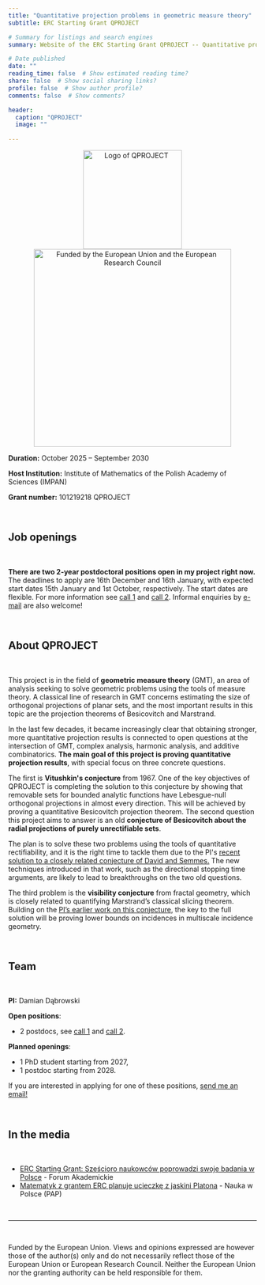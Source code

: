 ```yaml
---
title: "Quantitative projection problems in geometric measure theory"
subtitle: ERC Starting Grant QPROJECT

# Summary for listings and search engines
summary: Website of the ERC Starting Grant QPROJECT -- Quantitative projection problems in geometric measure theory.

# Date published
date: ""
reading_time: false  # Show estimated reading time?
share: false  # Show social sharing links?
profile: false  # Show author profile?
comments: false  # Show comments?

header:
  caption: "QPROJECT"
  image: ""
  
---
```


<center><img title="QPROJECT logo" alt="Logo of QPROJECT" src="/images/logo-qproject-background.png" width="200"><img title="EU and ERC logos" alt="Funded by the European Union and the European Research Council" src="/images/logo-erc.png" width="400"></center>

**Duration:** October 2025 – September 2030

**Host Institution:** Institute of Mathematics of the Polish Academy of Sciences (IMPAN)

**Grant number:** 101219218 QPROJECT

<br>

## Job openings

<br>

**There are two 2-year postdoctoral positions open in my project right now.** The deadlines to apply are 16th December and 16th January, with expected start dates 15th January and 1st October, respectively. The start dates are flexible. For more information see [call 1](https://www.impan.pl/images/Konkursy/2025_Rok_rozstrzygniecia/Konkurs-postdoc1_ERC_Dabrowski_ang.pdf) and [call 2](https://www.impan.pl/images/Konkursy/2025_Rok_rozstrzygniecia/Konkurs-postdoc2_ERC_Dabrowski_ang.pdf). Informal enquiries by [e-mail](mailto:ddabrowski@impan.pl) are also welcome!

<br>

## About QPROJECT

<br>

This project is in the field of **geometric measure theory** (GMT), an area of analysis seeking to solve geometric problems using the tools of measure theory. A classical line of research in GMT concerns estimating the size of orthogonal projections of planar sets, and the most important results in this topic are the projection theorems of Besicovitch and Marstrand. 

In the last few decades, it became increasingly clear that obtaining stronger, more quantitative projection results is connected to open questions at the intersection of GMT, complex analysis, harmonic analysis, and additive combinatorics. **The main goal of this project is proving quantitative projection results**, with special focus on three concrete questions. 

The first is **Vitushkin's conjecture** from 1967. One of the key objectives of QPROJECT is completing the solution to this conjecture by showing that removable sets for bounded analytic functions have Lebesgue-null orthogonal projections in almost every direction. This will be achieved by proving a quantitative Besicovitch projection theorem. The second question this project aims to answer is an old **conjecture of Besicovitch about the radial projections of purely unrectifiable sets**.

The plan is to solve these two problems using the tools of quantitative rectifiability, and it is the right time to tackle them due to the PI's [recent solution to a closely related conjecture of David and Semmes.](/publication/2024-favard-length/) The new techniques introduced in that work, such as the directional stopping time arguments, are likely to lead to breakthroughs on the two old questions.

The third problem is the **visibility conjecture** from fractal geometry, which is closely related to quantifying Marstrand’s classical slicing theorem. Building on the [PI’s earlier work on this conjecture](/publication/2023-visible-parts/), the key to the full solution will be proving lower bounds on incidences in multiscale incidence geometry.

<br>

## Team

<br>

**PI:** Damian Dąbrowski

**Open positions**:
- 2 postdocs, see [call 1](https://www.impan.pl/images/Konkursy/2025_Rok_rozstrzygniecia/Konkurs-postdoc1_ERC_Dabrowski_ang.pdf) and [call 2](https://www.impan.pl/images/Konkursy/2025_Rok_rozstrzygniecia/Konkurs-postdoc2_ERC_Dabrowski_ang.pdf).

**Planned openings**: 
- 1 PhD student starting from 2027,
- 1 postdoc starting from 2028.


If you are interested in applying for one of these positions, [send me an email!](mailto:ddabrowski@impan.pl)

<br>

## In the media

<br>

- [ERC Starting Grant: Sześcioro naukowców poprowadzi swoje badania w Polsce](https://forumakademickie.pl/erc-starting-grant-szescioro-badaczy-poprowadzi-swoje-badania-w-polsce/) - Forum Akademickie
- [Matematyk z grantem ERC planuje ucieczkę z jaskini Platona](https://naukawpolsce.pl/aktualnosci/news%2C109391%2Cmatematyk-z-grantem-erc-planuje-ucieczke-z-jaskini-platona.html) - Nauka w Polsce (PAP)

<br>
<hr style="width:100%"> 
<br>

Funded by the European Union. Views and opinions expressed are however those of the author(s) only
and do not necessarily reflect those of the European Union or European Research Council. Neither
the European Union nor the granting authority can be held responsible for them.

